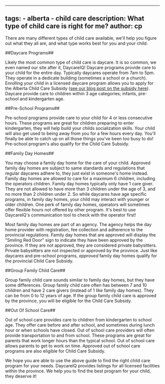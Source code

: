 
---
tags:
    - alberta
    - child care
description: What type of child care is right for me?
author: cp
---

There are many different types of child care available, we'll help you figure out what they all are, and what type works best for you and your child.

##Daycare Programs##

Likely the most common type of child care is daycare.  It is so common, we even named our site after it, DaycareIQ!  Daycare programs provide care to your child for the entire day.  Typically daycares operate from 7am to 5pm.  They operate in a dedicate building (sometimes a school or a church).  Enrolling your child in a licensed daycare program allows you to apply for the Alberta Child Care Subsidy ([see our blog post on the subsidy here](http://blog.daycareiq.com/2015-alberta-child-care-subsidy/)).  Daycare provide care to children within 3 age categories; infants, pre-school and kindergarten age.

##Pre-School Programs##

Pre-school programs provide care to your child for 4 or less consecutive hours.  These programs are great for children preparing to enter kindergarten, they will help build your childs socialization skills.  Your child will also get used to being away from you for a few hours every day.  You'll finally be able to catch up on all those things you've been too busy to do!  Pre-school program's also qualify for the Child Care Subsidy.

##Family Day Homes##

You may choose a family day home for the care of your child.  Approved family day homes are subject to same standards and regulations that regular daycares adhere to, they just exist in someone's home instead.  Family day homes are allowed to care for a maximum 6 children, including the operators children.  Family day homes typically only have 1 care giver.  They are not allowed to have more than 3 children under the age of 3, and no more than 2 children under 2.  So while daycares have age specific programs, in family day homes, your child may interact with younger or older children.  One perk of family day homes, operators will sometimes offer flexible hours not offered by other program.  It's best to use DaycareIQ's communication tool to check with the operator first!

Most family day homes are part of an agency.  The agency helps the day home provider with registration, fee collection and adherence to the provincial regulations.  Family day homes that are approved will display the "Smiling Red Door" sign to indicate they have been approved by the province.  If they are not approved, they are considered private babysitters.  Private babysitters are not inspected or approved by the province.  Just like daycares and pre-school programs, *approved* family day homes qualify for the provincial Child Care Subsidy.

##Group Family Child Care##

Group family child care sounds similar to family day homes, but they have some differences.  Group family child care often has between 7 and 10 children and have 2 care givers (instead of 1 like family day homes).  They can be from 0 to 12 years of age.  If the group family child care is approved by the province, you will be eligible for the Child Care Subsidy.

##Out Of School Care##

Out of school care provides care to children from kindergarten to school age.  They offer care before and after school, and sometimes during lunch hour or when schools have closed.  Out of school care providers will often provide transportation to and from school.  These programs are great for parents that work longer hours than the typical school.  Out of school care allows parents to get to work on time.  Approved out of school care programs are also eligible for Child Care Subsidy.

We hope you are able to use the above guide to find the right child care program for your needs.  DaycareIQ provides listings for all licensed facilities within the province.  We help you to find the best program for your child, they deserve it!
